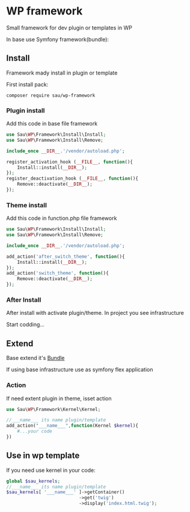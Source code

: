 # WP framework
Small framework for dev plugin or templates in WP

In base use Symfony framework(bundle):
 
## Install
Framework mady install in plugin or template

First install pack:
```
composer require sau/wp-framework
``` 
 
### Plugin install
Add this code in base file framework
```php
use Sau\WP\Framework\Install\Install;
use Sau\WP\Framework\Install\Remove;

include_once __DIR__.'/vendor/autoload.php';

register_activation_hook (__FILE__, function(){
    Install::install(__DIR__);
});
register_deactivation_hook (__FILE__, function(){
    Remove::deactivate(__DIR__);
});
```

### Theme install
Add this code in function.php file framework
```php
use Sau\WP\Framework\Install\Install;
use Sau\WP\Framework\Install\Remove;

include_once __DIR__.'/vendor/autoload.php';

add_action('after_switch_theme', function(){
    Install::install(__DIR__);
});
add_action('switch_theme', function(){
    Remove::deactivate(__DIR__);
});
```

### After Install
After install with activate plugin/theme. In project you see infrastructure

Start codding...


## Extend
Base extend it's [Bundle](https://symfony.com/doc/current/bundles.html)

If using base infrastructure use as symfony flex application

### Action
If need extent plugin in theme, isset action 
```php
use Sau\WP\Framework\Kernel\Kernel;

//___name___ its name plugin/template  
add_action("___name___",function(Kernel $kernel){
    #...your code
})
```

## Use in wp template
If you need use kernel in your code: 
```php
global $sau_kernels;
//___name___ its name plugin/template 
$sau_kernels[ '___name___' ]->getContainer()
                           ->get('twig')
                           ->display('index.html.twig');
```

